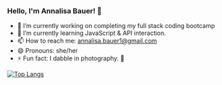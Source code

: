 ### Hello, I'm Annalisa Bauer! 👋

- 🔭 I’m currently working on completing my full stack coding bootcamp
- 🌱 I’m currently learning JavaScript & API interaction.
- 📫 How to reach me: annalisa.bauer1@gmail.com
- 😄 Pronouns: she/her
- ⚡ Fun fact: I dabble in photography. 📸

[![Top Langs](https://github-readme-stats.vercel.app/api/top-langs/?username=annalisambauer)](https://github.com/annalisambauer/github-readme-stats)
<!-- - 👯 I’m looking to collaborate on ... -->
<!-- - 🤔 I’m looking for help with  -->
<!-- - 💬 Ask me about ... -->
